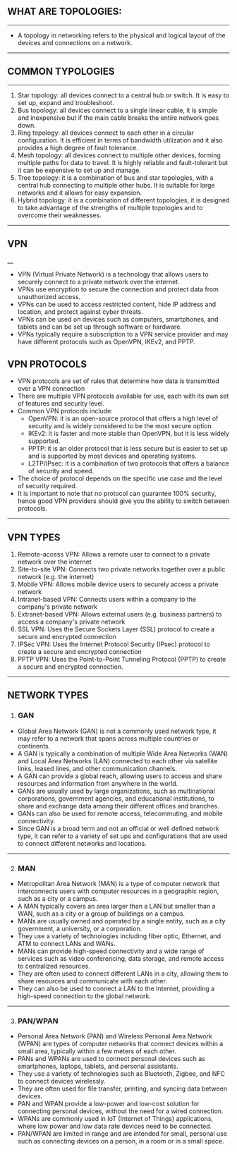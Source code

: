 ##  **WHAT ARE TOPOLOGIES:**
___

- A topology in networking refers to the physical and logical layout of the devices and connections on a network.
___
## **COMMON TYPOLOGIES**
___
1. Star topology: all devices connect to a central hub or switch. It is easy to set up, expand and troubleshoot.
2. Bus topology: all devices connect to a single linear cable, it is simple and inexpensive but if the main cable breaks the entire network goes down.
3. Ring topology: all devices connect to each other in a circular configuration. It is efficient in terms of bandwidth utilization and it also provides a high degree of fault tolerance.
4. Mesh topology: all devices connect to multiple other devices, forming multiple paths for data to travel. It is highly reliable and fault-tolerant but it can be expensive to set up and manage.
4. Tree topology: it is a combination of bus and star topologies, with a central hub connecting to multiple other hubs. It is suitable for large networks and it allows for easy expansion.
5. Hybrid topology: it is a combination of different topologies, it is designed to take advantage of the strengths of multiple topologies and to overcome their weaknesses.
___

## **VPN**
__
- VPN (Virtual Private Network) is a technology that allows users to securely connect to a private network over the internet.
- VPNs use encryption to secure the connection and protect data from unauthorized access.
- VPNs can be used to access restricted content, hide IP address and location, and protect against cyber threats.
- VPNs can be used on devices such as computers, smartphones, and tablets and can be set up through software or hardware.
- VPNs typically require a subscription to a VPN service provider and may have different protocols such as OpenVPN, IKEv2, and PPTP.

## **VPN PROTOCOLS**

- VPN protocols are set of rules that determine how data is transmitted over a VPN connection
- There are multiple VPN protocols available for use, each with its own set of features and security level.
- Common VPN protocols include:
    - OpenVPN: it is an open-source protocol that offers a high level of security and is widely considered to be the most secure option.
    - IKEv2: it is faster and more stable than OpenVPN, but it is less widely supported.
    - PPTP: it is an older protocol that is less secure but is easier to set up and is supported by most devices and operating systems.
    - L2TP/IPsec: it is a combination of two protocols that offers a balance of security and speed.
- The choice of protocol depends on the specific use case and the level of security required.
- It is important to note that no protocol can guarantee 100% security, hence good VPN providers should give you the ability to switch between protocols.

___

## **VPN TYPES**
1. Remote-access VPN: Allows a remote user to connect to a private network over the internet
2. Site-to-site VPN: Connects two private networks together over a public network (e.g. the internet)
3. Mobile VPN: Allows mobile device users to securely access a private network
4. Intranet-based VPN: Connects users within a company to the company's private network
5. Extranet-based VPN: Allows external users (e.g. business partners) to access a company's private network
6. SSL VPN: Uses the Secure Sockets Layer (SSL) protocol to create a secure and encrypted connection
7. IPSec VPN: Uses the Internet Protocol Security (IPsec) protocol to create a secure and encrypted connection
8. PPTP VPN: Uses the Point-to-Point Tunneling Protocol (PPTP) to create a secure and encrypted connection.

___

## **NETWORK TYPES**

1. ### **GAN**

- Global Area Network (GAN) is not a commonly used network type, it may refer to a network that spans across multiple countries or continents.
- A GAN is typically a combination of multiple Wide Area Networks (WAN) and Local Area Networks (LAN) connected to each other via satellite links, leased lines, and other communication channels.
- A GAN can provide a global reach, allowing users to access and share resources and information from anywhere in the world.
- GANs are usually used by large organizations, such as multinational corporations, government agencies, and educational institutions, to share and exchange data among their different offices and branches.
- GANs can also be used for remote access, telecommuting, and mobile connectivity.
- Since GAN is a broad term and not an official or well defined network type, it can refer to a variety of set ups and configurations that are used to connect different networks and locations.

___

2. ### **MAN**

- Metropolitan Area Network (MAN) is a type of computer network that interconnects users with computer resources in a geographic region, such as a city or a campus.
- A MAN typically covers an area larger than a LAN but smaller than a WAN, such as a city or a group of buildings on a campus.
- MANs are usually owned and operated by a single entity, such as a city government, a university, or a corporation.
- They use a variety of technologies including fiber optic, Ethernet, and ATM to connect LANs and WANs.
- MANs can provide high-speed connectivity and a wide range of services such as video conferencing, data storage, and remote access to centralized resources.
- They are often used to connect different LANs in a city, allowing them to share resources and communicate with each other.
- They can also be used to connect a LAN to the Internet, providing a high-speed connection to the global network.
___

3. ### **PAN/WPAN**

- Personal Area Network (PAN) and Wireless Personal Area Network (WPAN) are types of computer networks that connect devices within a small area, typically within a few meters of each other.
- PANs and WPANs are used to connect personal devices such as smartphones, laptops, tablets, and personal assistants.
- They use a variety of technologies such as Bluetooth, Zigbee, and NFC to connect devices wirelessly.
- They are often used for file transfer, printing, and syncing data between devices.
- PAN and WPAN provide a low-power and low-cost solution for connecting personal devices, without the need for a wired connection.
- WPANs are commonly used in IoT (Internet of Things) applications, where low power and low data rate devices need to be connected.
- PAN/WPAN are limited in range and are intended for small, personal use such as connecting devices on a person, in a room or in a small space.